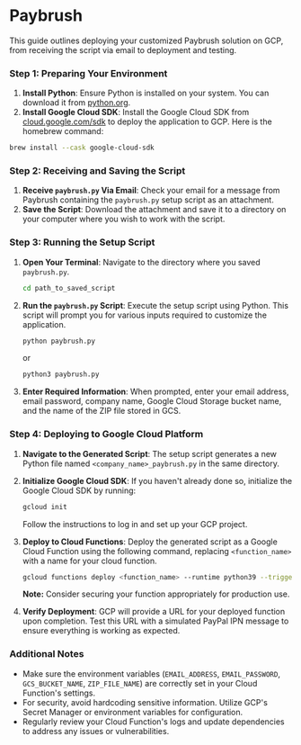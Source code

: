 # Paybrush

This guide outlines deploying your customized Paybrush solution on GCP, from receiving the script via email to deployment and testing.

### Step 1: Preparing Your Environment

1. **Install Python**: Ensure Python is installed on your system. You can download it from [python.org](https://www.python.org/).
2. **Install Google Cloud SDK**: Install the Google Cloud SDK from [cloud.google.com/sdk](https://cloud.google.com/sdk) to deploy the application to GCP. Here is the homebrew command:
  ```bash
  brew install --cask google-cloud-sdk
  ```

### Step 2: Receiving and Saving the Script

1. **Receive `paybrush.py` Via Email**: Check your email for a message from Paybrush containing the `paybrush.py` setup script as an attachment.
2. **Save the Script**: Download the attachment and save it to a directory on your computer where you wish to work with the script.

### Step 3: Running the Setup Script

1. **Open Your Terminal**: Navigate to the directory where you saved `paybrush.py`.
   ```bash
   cd path_to_saved_script
   ```
2. **Run the `paybrush.py` Script**: Execute the setup script using Python. This script will prompt you for various inputs required to customize the application.
   ```bash
   python paybrush.py
   ```
   or
   ```bash
   python3 paybrush.py
   ```
3. **Enter Required Information**: When prompted, enter your email address, email password, company name, Google Cloud Storage bucket name, and the name of the ZIP file stored in GCS.

### Step 4: Deploying to Google Cloud Platform

1. **Navigate to the Generated Script**: The setup script generates a new Python file named `<company_name>_paybrush.py` in the same directory.
2. **Initialize Google Cloud SDK**: If you haven't already done so, initialize the Google Cloud SDK by running:
   ```bash
   gcloud init
   ```
   Follow the instructions to log in and set up your GCP project.
3. **Deploy to Cloud Functions**: Deploy the generated script as a Google Cloud Function using the following command, replacing `<function_name>` with a name for your cloud function.
   ```bash
   gcloud functions deploy <function_name> --runtime python39 --trigger-http --entry-point main --source .
   ```
   **Note:** Consider securing your function appropriately for production use.

4. **Verify Deployment**: GCP will provide a URL for your deployed function upon completion. Test this URL with a simulated PayPal IPN message to ensure everything is working as expected.

### Additional Notes

- Make sure the environment variables (`EMAIL_ADDRESS`, `EMAIL_PASSWORD`, `GCS_BUCKET_NAME`, `ZIP_FILE_NAME`) are correctly set in your Cloud Function's settings.
- For security, avoid hardcoding sensitive information. Utilize GCP's Secret Manager or environment variables for configuration.
- Regularly review your Cloud Function's logs and update dependencies to address any issues or vulnerabilities.
